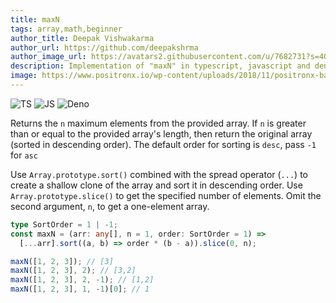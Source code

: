 ```yaml
---
title: maxN
tags: array,math,beginner
author_title: Deepak Vishwakarma
author_url: https://github.com/deepakshrma
author_image_url: https://avatars2.githubusercontent.com/u/7682731?s=400
description: Implementation of "maxN" in typescript, javascript and deno.
image: https://www.positronx.io/wp-content/uploads/2018/11/positronx-banner-1152-1.jpg
---
```


![TS](https://img.shields.io/badge/supports-typescript-blue.svg?style=flat-square)
![JS](https://img.shields.io/badge/supports-javascript-yellow.svg?style=flat-square)
![Deno](https://img.shields.io/badge/supports-deno-green.svg?style=flat-square)

Returns the `n` maximum elements from the provided array.
If `n` is greater than or equal to the provided array's length, then return the original array (sorted in descending order).
The default order for sorting is `desc`, pass `-1` for `asc`

Use `Array.prototype.sort()` combined with the spread operator (`...`) to create a shallow clone of the array and sort it in descending order.
Use `Array.prototype.slice()` to get the specified number of elements.
Omit the second argument, `n`, to get a one-element array.

```ts title="typescript"
type SortOrder = 1 | -1;
const maxN = (arr: any[], n = 1, order: SortOrder = 1) =>
  [...arr].sort((a, b) => order * (b - a)).slice(0, n);
```

```ts title="typescript"
maxN([1, 2, 3]); // [3]
maxN([1, 2, 3], 2); // [3,2]
maxN([1, 2, 3], 2, -1); // [1,2]
maxN([1, 2, 3], 1, -1)[0]; // 1
```
